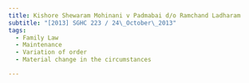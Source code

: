 ```yaml
---
title: Kishore Shewaram Mohinani v Padmabai d/o Ramchand Ladharam 
subtitle: "[2013] SGHC 223 / 24\_October\_2013"
tags:
  - Family Law
  - Maintenance
  - Variation of order
  - Material change in the circumstances

---
```


